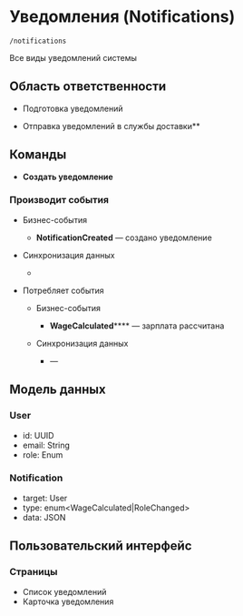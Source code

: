 # Уведомления (Notifications)

`/notifications`

Все виды уведомлений системы

## Область ответственности

- Подготовка уведомлений

- Отправка уведомлений в службы доставки**

## Команды

- **Создать уведомление**

### Производит события

  - Бизнес-события

    - **NotificationCreated** — создано уведомление

  - Синхронизация данных

    - 

- Потребляет события

  - Бизнес-события

    - **WageCalculated****** — зарплата рассчитана

  - Синхронизация данных

    - —

## Модель данных

### User

* id: UUID
* email: String
* role: Enum

### Notification
* target: User
* type: enum\<WageCalculated|RoleChanged>
* data: JSON

## Пользовательский интерфейс

### Страницы
* Список уведомлений
* Карточка уведомления
